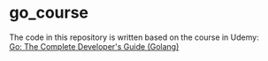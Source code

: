 # go_course

The code in this repository is written based on the course in Udemy:  
[Go: The Complete Developer's Guide (Golang)](https://www.udemy.com/course/go-the-complete-developers-guide)
